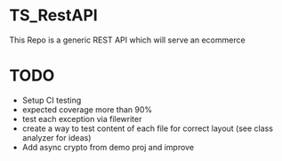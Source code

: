 # TS_RestAPI
This Repo is a generic REST API which will serve an ecommerce

# TODO
* Setup CI testing 
* expected coverage more than 90% 
* test each exception via filewriter
* create a way to test content of each file for correct layout (see class analyzer for ideas)
* Add async crypto from demo proj and improve